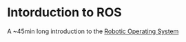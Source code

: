 Intorduction to ROS
===================

A ~45min long introduction to the [Robotic Operating System](http://www.ros.org/)

